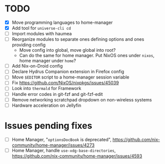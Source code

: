 # TODO

- [x] Move programming languages to home-manager
- [x] Add tool for `universe-cli cd`
- [ ] Import modules with haumea
- [ ] Reorganize modules to separate ones defining options and ones providing config
  - Move config into global, move global into root?
  - Can do the same for home manager. Put NixOS ones under `nixos`, home manager under `home`?
- [ ] Add Nix-on-Droid config
- [ ] Declare Hydrus Companion extension in Firefox config
- [ ] Move `$EDITOR` script to a home-manager session variable
- [ ] Fix https://github.com/NixOS/nixpkgs/issues/45039
- [ ] Look into `thermald` for Framework
- [ ] Handle error codes in git-fzf and git-fzf-edit
- [ ] Remove networking scratchpad dropdown on non-wireless systems
- [ ] Hardware acceleration on Jellyfin

# Issues pending fixes

- [ ] Home Manager, "`optionsDocBook` is deprecated", https://github.com/nix-community/home-manager/issues/4273
- [ ] Home Manager, handle `use-xdg-base-directories`, https://github.com/nix-community/home-manager/issues/4593
